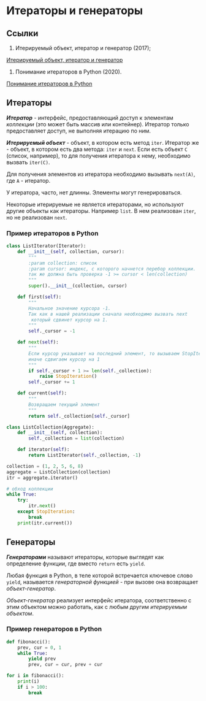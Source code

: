 # Итераторы и генераторы

## Ссылки

1. Итерируемый объект, итератор и генератор (2017);

[Итерируемый объект, итератор и генератор](https://habr.com/ru/post/337314/)

1. Понимание итераторов в Python (2020).

[Понимание итераторов в Python](https://habr.com/ru/post/488112/)

## Итераторы

***Итератор*** - интерфейс, предоставляющий доступ к элементам *коллекции* (это может быть массив или контейнер). Итератор только предоставляет доступ, не выполняя итерацию по ним.

***Итерируемый объект*** - объект, в котором есть метод `iter`. Итератор же - объект, в котором есть два метода: `iter` и `next`. Если есть объект `C` (список, например), то для получения итератора к нему, необходимо вызвать `iter(C)`.

Для получения элементов из итератора необходимо вызывать `next(A)`, где `A` - итератор.

У итератора, часто, нет длинны. Элементы могут генерироваться.

Некоторые итерируемые не является итераторами, но используют другие объекты как итераторы. Например `list`. В нем реализован `iter`, но не реализован `next`.

### Пример итераторов в Python

```python
class ListIterator(Iterator):
    def __init__(self, collection, cursor):
        """
        :param collection: список
        :param cursor: индекс, с которого начнется перебор коллекции.
        так же должна быть проверка -1 >= cursor < len(collection)
        """
        super().__init__(collection, cursor)

    def first(self):
        """
        Начальное значение курсора -1.
        Так как в нашей реализации сначала необходимо вызвать next 
         который сдвинет курсор на 1.
        """
        self._cursor = -1

    def next(self):
        """
        Если курсор указывает на последний элемент, то вызываем StopIteration,
        иначе сдвигаем курсор на 1
        """
        if self._cursor + 1 >= len(self._collection):
            raise StopIteration()
        self._cursor += 1

    def current(self):
        """
        Возвращаем текущий элемент
        """
        return self._collection[self._cursor]
```

```python
class ListCollection(Aggregate):
    def __init__(self, collection):
        self._collection = list(collection)

    def iterator(self):
        return ListIterator(self._collection, -1)
```

```python
collection = (1, 2, 5, 6, 8)
aggregate = ListCollection(collection)
itr = aggregate.iterator()

# обход коллекции
while True:
    try:
        itr.next()
    except StopIteration:
        break
    print(itr.current())
```

## Генераторы

***Генераторами*** называют итераторы, которые выглядят как определение функции, где вместо `return` есть `yield`. 

Любая функция в Python, в теле которой встречается ключевое слово `yield`, называется *генераторной функцией -* при вызове она возвращает *объект-генератор*.

*Объект-генератор* реализует интерфейс итератора, соответственно с этим объектом можно работать, как с любым другим *итерируемым объектом*.

### Пример генераторов в Python

```python
def fibonacci():
    prev, cur = 0, 1
    while True:
        yield prev
        prev, cur = cur, prev + cur

for i in fibonacci():
    print(i)
    if i > 100:
        break
```